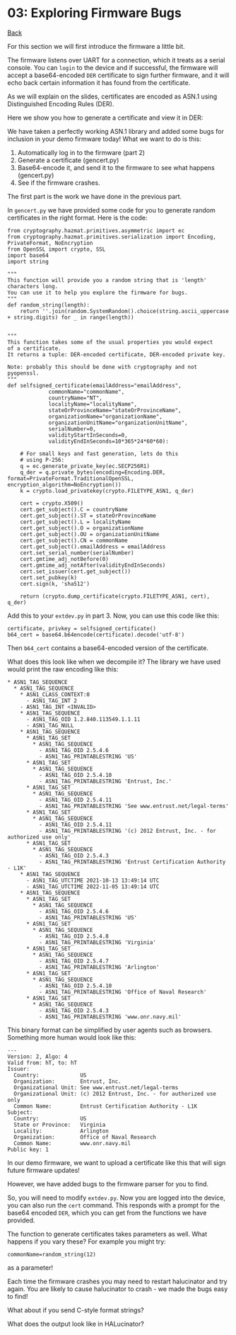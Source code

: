 
# 03: Exploring Firmware Bugs 

[Back](../README.html)

For this section we will first introduce the firmware a little bit.

The firmware listens over UART for a connection, which it treats as a 
serial console. You can `login` to the device and if successful, the 
firmware will accept a base64-encoded `DER` certificate to sign 
further firmware, and it will echo back certain information it has 
found from the certificate.

As we will explain on the slides, certificates are encoded as 
ASN.1 using Distinguished Encoding Rules (DER). 

Here we show you how to generate a certificate and view it in DER:

<DER example>

We have taken a perfectly working ASN.1 library and added some 
bugs for inclusion in your demo firmware today! 
What we want to do is this:

 1. Automatically log in to the firmware (part 2)
 2. Generate a certificate (gencert.py)
 3. Base64-encode it, and send it to the firmware to see what 
    happens (gencert.py)
 4. See if the firmware crashes.

The first part is the work we have done in the previous part.

In `gencert.py` we have provided some code for you to generate 
random certificates in the right format. Here is the code:

```
from cryptography.hazmat.primitives.asymmetric import ec
from cryptography.hazmat.primitives.serialization import Encoding, PrivateFormat, NoEncryption
from OpenSSL import crypto, SSL
import base64
import string

"""
This function will provide you a random string that is 'length' characters long.
You can use it to help you explore the firmware for bugs.
"""
def random_string(length):
    return ''.join(random.SystemRandom().choice(string.ascii_uppercase + string.digits) for _ in range(length))


"""
This function takes some of the usual properties you would expect 
of a certificate. 
It returns a tuple: DER-encoded certificate, DER-encoded private key.

Note: probably this should be done with cryptography and not 
pyopenssl.
"""
def selfsigned_certificate(emailAddress="emailAddress",
             commonName="commonName",
             countryName="NT",
             localityName="localityName",
             stateOrProvinceName="stateOrProvinceName",
             organizationName="organizationName",
             organizationUnitName="organizationUnitName",
             serialNumber=0,
             validityStartInSeconds=0,
             validityEndInSeconds=10*365*24*60*60):

    # For small keys and fast generation, lets do this 
    # using P-256:
    q = ec.generate_private_key(ec.SECP256R1)
    q_der = q.private_bytes(encoding=Encoding.DER, format=PrivateFormat.TraditionalOpenSSL, encryption_algorithm=NoEncryption())
    k = crypto.load_privatekey(crypto.FILETYPE_ASN1, q_der)

    cert = crypto.X509()
    cert.get_subject().C = countryName
    cert.get_subject().ST = stateOrProvinceName
    cert.get_subject().L = localityName
    cert.get_subject().O = organizationName
    cert.get_subject().OU = organizationUnitName
    cert.get_subject().CN = commonName
    cert.get_subject().emailAddress = emailAddress
    cert.set_serial_number(serialNumber)
    cert.gmtime_adj_notBefore(0)
    cert.gmtime_adj_notAfter(validityEndInSeconds)
    cert.set_issuer(cert.get_subject())
    cert.set_pubkey(k)
    cert.sign(k, 'sha512')

    return (crypto.dump_certificate(crypto.FILETYPE_ASN1, cert), q_der)
```

Add this to your `extdev.py` in part 3. Now, you can use this code like this:


```
certificate, privkey = selfsigned_certificate()
b64_cert = base64.b64encode(certificate).decode('utf-8')
```

Then `b64_cert` contains a base64-encoded version of the certificate.

What does this look like when we decompile it? The library we have used would 
print the raw encoding like this:

```
* ASN1_TAG_SEQUENCE
  * ASN1_TAG_SEQUENCE
    * ASN1_CLASS_CONTEXT:0
      - ASN1_TAG_INT 2
    - ASN1_TAG_INT <INVALID>
    * ASN1_TAG_SEQUENCE
      - ASN1_TAG_OID 1.2.840.113549.1.1.11
      - ASN1_TAG_NULL
    * ASN1_TAG_SEQUENCE
      * ASN1_TAG_SET
        * ASN1_TAG_SEQUENCE
          - ASN1_TAG_OID 2.5.4.6
          - ASN1_TAG_PRINTABLESTRING 'US'
      * ASN1_TAG_SET
        * ASN1_TAG_SEQUENCE
          - ASN1_TAG_OID 2.5.4.10
          - ASN1_TAG_PRINTABLESTRING 'Entrust, Inc.'
      * ASN1_TAG_SET
        * ASN1_TAG_SEQUENCE
          - ASN1_TAG_OID 2.5.4.11
          - ASN1_TAG_PRINTABLESTRING 'See www.entrust.net/legal-terms'
      * ASN1_TAG_SET
        * ASN1_TAG_SEQUENCE
          - ASN1_TAG_OID 2.5.4.11
          - ASN1_TAG_PRINTABLESTRING '(c) 2012 Entrust, Inc. - for authorized use only'
      * ASN1_TAG_SET
        * ASN1_TAG_SEQUENCE
          - ASN1_TAG_OID 2.5.4.3
          - ASN1_TAG_PRINTABLESTRING 'Entrust Certification Authority - L1K'
    * ASN1_TAG_SEQUENCE
      - ASN1_TAG_UTCTIME 2021-10-13 13:49:14 UTC
      - ASN1_TAG_UTCTIME 2022-11-05 13:49:14 UTC
    * ASN1_TAG_SEQUENCE
      * ASN1_TAG_SET
        * ASN1_TAG_SEQUENCE
          - ASN1_TAG_OID 2.5.4.6
          - ASN1_TAG_PRINTABLESTRING 'US'
      * ASN1_TAG_SET
        * ASN1_TAG_SEQUENCE
          - ASN1_TAG_OID 2.5.4.8
          - ASN1_TAG_PRINTABLESTRING 'Virginia'
      * ASN1_TAG_SET
        * ASN1_TAG_SEQUENCE
          - ASN1_TAG_OID 2.5.4.7
          - ASN1_TAG_PRINTABLESTRING 'Arlington'
      * ASN1_TAG_SET
        * ASN1_TAG_SEQUENCE
          - ASN1_TAG_OID 2.5.4.10
          - ASN1_TAG_PRINTABLESTRING 'Office of Naval Research'
      * ASN1_TAG_SET
        * ASN1_TAG_SEQUENCE
          - ASN1_TAG_OID 2.5.4.3
          - ASN1_TAG_PRINTABLESTRING 'www.onr.navy.mil'
```

This binary format can be simplified by user agents such as browsers. Something more human would look 
like this:

```
---
Version: 2, Algo: 4
Valid from: hT, to: hT
Issuer:
  Country:             US
  Organization:        Entrust, Inc.
  Organizational Unit: See www.entrust.net/legal-terms
  Organizational Unit: (c) 2012 Entrust, Inc. - for authorized use only
  Common Name:         Entrust Certification Authority - L1K
Subject:
  Country:             US
  State or Province:   Virginia
  Locality:            Arlington
  Organization:        Office of Naval Research
  Common Name:         www.onr.navy.mil
Public key: 1
```

In our demo firmware, we want to upload a certificate like this that will sign future firmware 
updates!

However, we have added bugs to the firmware parser for you to find.

So, you will need to modify `extdev.py`. Now you are logged into the device, you can 
also run the `cert` command. This responds with a prompt for the base64 encoded `DER`, 
which you can get from the functions we have provided.

The function to generate certificates takes parameters as well. What happens if you vary 
these? For example you might try:

    commonName=random_string(12)

as a parameter!

Each time the firmware crashes you may need to restart halucinator and try again. You are likely to 
cause halucinator to crash - we made the bugs easy to find!

What about if you send C-style format strings?

What does the output look like in HALucinator?
